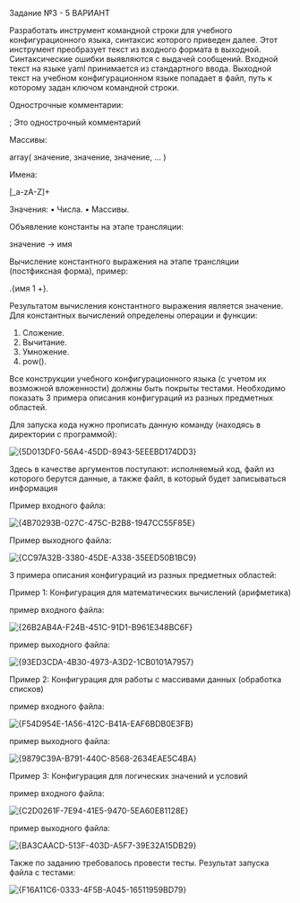 Задание №3 - 5 ВАРИАНТ

Разработать инструмент командной строки для учебного конфигурационного
языка, синтаксис которого приведен далее. Этот инструмент преобразует текст из
входного формата в выходной. Синтаксические ошибки выявляются с выдачей
сообщений.
Входной текст на языке yaml принимается из стандартного ввода. Выходной
текст на учебном конфигурационном языке попадает в файл, путь к которому
задан ключом командной строки.

Однострочные комментарии:

; Это однострочный комментарий

Массивы:

array( значение, значение, значение, ... )

Имена:

[_a-zA-Z]+

Значения:
• Числа.
• Массивы.

Объявление константы на этапе трансляции:

значение -> имя

Вычисление константного выражения на этапе трансляции (постфиксная
форма), пример:

.{имя 1 +}.

Результатом вычисления константного выражения является значение.
Для константных вычислений определены операции и функции:
1. Сложение.
2. Вычитание.
3. Умножение.
4. pow().

Все конструкции учебного конфигурационного языка (с учетом их
возможной вложенности) должны быть покрыты тестами. Необходимо показать 3
примера описания конфигураций из разных предметных областей.

Для запуска кода нужно прописать данную команду (находясь в директории с программой):

![{5D013DF0-56A4-45DD-8943-5EEEBD174DD3}](https://github.com/user-attachments/assets/3e75d94f-11d2-445e-914a-958db8a3c6aa)

Здесь в качестве аргументов поступают: исполняемый код, файл из которого берутся данные, а также файл, в который будет записываться информация

Пример входного файла:

![{4B70293B-027C-475C-B2B8-1947CC55F85E}](https://github.com/user-attachments/assets/a2be8725-645f-4d28-97c4-7676894478d9)

Пример выходного файла:

![{CC97A32B-3380-45DE-A338-35EED50B1BC9}](https://github.com/user-attachments/assets/d56d741d-c0fb-4281-9d5f-b700143c9c2b)

3 примера описания конфигураций из разных предметных областей:

Пример 1: Конфигурация для математических вычислений (арифметика)

пример входного файла:

![{26B2AB4A-F24B-451C-91D1-B961E348BC6F}](https://github.com/user-attachments/assets/f70482a1-210a-4779-ad90-c261d1601cab)


пример выходного файла:

![{93ED3CDA-4B30-4973-A3D2-1CB0101A7957}](https://github.com/user-attachments/assets/3d1e6f6a-a1a1-4927-aae3-be089d585434)

Пример 2: Конфигурация для работы с массивами данных (обработка списков)

пример входного файла:

![{F54D954E-1A56-412C-B41A-EAF6BDB0E3FB}](https://github.com/user-attachments/assets/5254c9f8-5688-4a48-a65c-153f6da556af)


пример выходного файла:

![{9879C39A-B791-440C-8568-2634EAE5C4BA}](https://github.com/user-attachments/assets/a93e61a7-174d-4131-a953-481f007e512e)

Пример 3: Конфигурация для логических значений и условий

пример входного файла:

![{C2D0261F-7E94-41E5-9470-5EA60E81128E}](https://github.com/user-attachments/assets/f9234e4b-d0db-4039-9ca8-42e9f61a4c27)


пример выходного файла:

![{BA3CAACD-513F-403D-A5F7-39E32A15DB29}](https://github.com/user-attachments/assets/d1f5dbe2-f95c-4405-a2bc-6971dce40342)


Также по заданию требовалось провести тесты. Результат запуска файла с тестами:

![{F16A11C6-0333-4F5B-A045-16511959BD79}](https://github.com/user-attachments/assets/9419e372-db4e-4fe2-a2ec-4735a3039caa)





